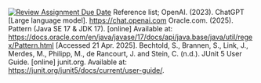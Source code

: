 [![Review Assignment Due Date](https://classroom.github.com/assets/deadline-readme-button-22041afd0340ce965d47ae6ef1cefeee28c7c493a6346c4f15d667ab976d596c.svg)](https://classroom.github.com/a/7qJTF1lE)
Reference list;
OpenAI. (2023). ChatGPT [Large language model]. https://chat.openai.com
Oracle.com. (2025). Pattern (Java SE 17 & JDK 17). [online] Available at: https://docs.oracle.com/en/java/javase/17/docs/api/java.base/java/util/regex/Pattern.html [Accessed 21 Apr. 2025].
Bechtold, S., Brannen, S., Link, J., Merdes, M., Philipp, M., de Rancourt, J. and Stein, C. (n.d.). JUnit 5 User Guide. [online] junit.org. Available at: https://junit.org/junit5/docs/current/user-guide/.

‌
‌

